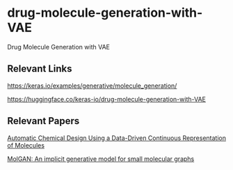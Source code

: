 # drug-molecule-generation-with-VAE

Drug Molecule Generation with VAE

## Relevant Links

https://keras.io/examples/generative/molecule_generation/

https://huggingface.co/keras-io/drug-molecule-generation-with-VAE

## Relevant Papers

[Automatic Chemical Design Using a Data-Driven Continuous Representation of Molecules](https://pubs.acs.org/doi/10.1021/acscentsci.7b00572)

[MolGAN: An implicit generative model for small molecular graphs](https://arxiv.org/abs/1805.11973)
